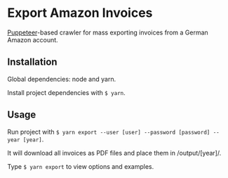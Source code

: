 # Export Amazon Invoices

[Puppeteer](https://github.com/GoogleChrome/puppeteer/blob/master/docs/api.md)-based crawler for mass exporting invoices from a German Amazon account.

## Installation

Global dependencies: node and yarn.

Install project dependencies with `$ yarn`.

## Usage

Run project with `$ yarn export --user [user] --password [password] --year [year]`.

It will download all invoices as PDF files and place them in /output/[year]/.

Type `$ yarn export` to view options and examples.
